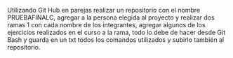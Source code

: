 Utilizando Git Hub en parejas realizar un repositorio con el nombre PRUEBAFINALC, agregar a la
persona elegida al proyecto y realizar dos ramas 1 con cada nombre de los integrantes, agregar
algunos de los ejercicios realizados en el curso a la rama, todo lo debe de hacer desde Git Bash y
guarda en un txt todos los comandos utilizados y subirlo también al repositorio.
